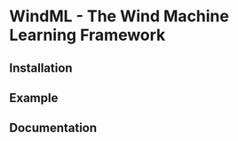 WindML - The Wind Machine Learning Framework
============================================

Installation
------------

Example
-------

Documentation
-------------


